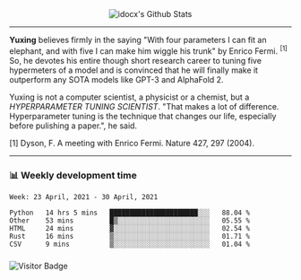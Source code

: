 <div align="center">
    <img align="center" src="https://github-readme-stats.vercel.app/api?username=idocx&show_icons=true&count_private=true&hide_border=true" alt="idocx's Github Stats"></img>
</div>

---

**Yuxing** believes firmly in the saying "With four parameters I can fit an elephant, and with five I can make him wiggle his trunk" by Enrico Fermi. <sup>[1]</sup> So, he devotes his entire though short research career to tuning five hypermeters of a model and is convinced that he will finally make it outperform any SOTA models like GPT-3 and AlphaFold 2.

Yuxing is not a computer scientist, a physicist or a chemist, but a *HYPERPARAMETER TUNING SCIENTIST*. "That makes a lot of difference. Hyperparameter tuning is the technique that changes our life, especially before pulishing a paper.", he said.

[1] Dyson, F. A meeting with Enrico Fermi. Nature 427, 297 (2004).


---

### 📊 Weekly development time
<!--START_SECTION:waka-->
```text
Week: 23 April, 2021 - 30 April, 2021

Python   14 hrs 5 mins   ██████████████████████░░░   88.04 % 
Other    53 mins         █▒░░░░░░░░░░░░░░░░░░░░░░░   05.55 % 
HTML     24 mins         ▓░░░░░░░░░░░░░░░░░░░░░░░░   02.54 % 
Rust     16 mins         ▒░░░░░░░░░░░░░░░░░░░░░░░░   01.71 % 
CSV      9 mins          ▒░░░░░░░░░░░░░░░░░░░░░░░░   01.04 % 
```
<!--END_SECTION:waka-->

### 

![Visitor Badge](https://visitor-badge.laobi.icu/badge?page_id=idocx.idocx)